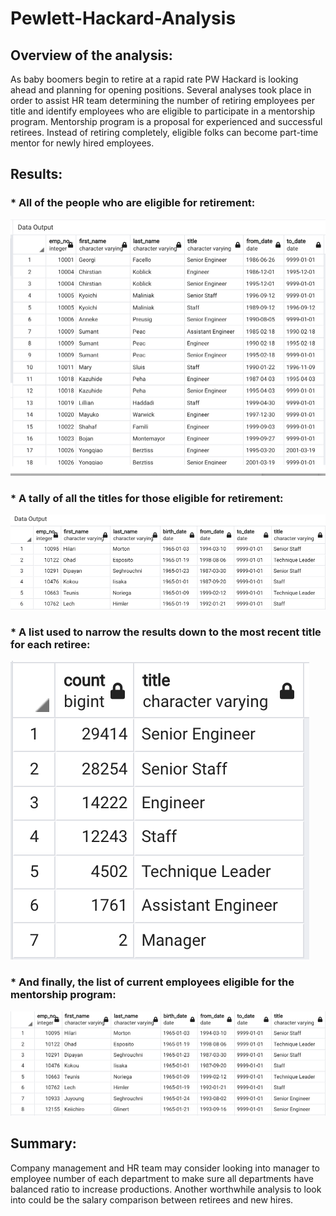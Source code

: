 # Pewlett-Hackard-Analysis


## Overview of the analysis: ##

As baby boomers begin to retire at a rapid rate PW Hackard is looking ahead and planning for opening positions. 
Several analyses took place in order to assist HR team determining the number of retiring employees per title and identify employees who are eligible to participate in a mentorship program. 
Mentorship program is a proposal for experienced and successful retirees. Instead of retiring completely, eligible folks can become part-time mentor for newly hired employees.

## Results: ## 
### * All of the people who are eligible for retirement: ###

![plot](./resources/retirement.png) 
 
### *	A tally of all the titles for those eligible for retirement: ###

![plot](./resources/retiring.png) 

### *	A list used to narrow the results down to the most recent title for each retiree: ###

![plot](./resources/unique.png) 

### *	And finally, the list of current employees eligible for the mentorship program: ### 

![plot](./resources/mentor.png) 

## Summary: ## 
Company management and HR team may consider looking into manager to employee number of each department to make sure all departments have balanced ratio to increase productions.
Another worthwhile analysis to look into could be the salary comparison between retirees and new hires. 


